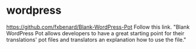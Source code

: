 # wordpress
https://github.com/fxbenard/Blank-WordPress-Pot Follow this link. "Blank WordPress Pot allows developers to have a great starting point for their translations' pot files and translators an explanation how to use the file."
